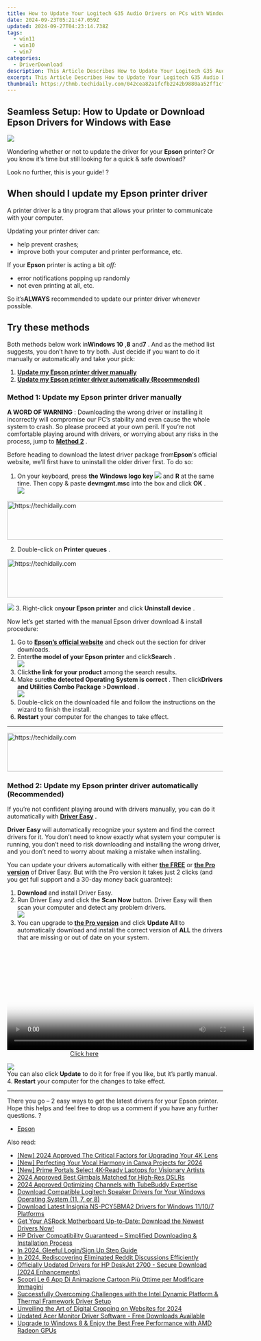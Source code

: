 ```yaml
---
title: How to Update Your Logitech G35 Audio Drivers on PCs with Windows 7/8/10
date: 2024-09-23T05:21:47.059Z
updated: 2024-09-27T04:23:14.738Z
tags:
  - win11
  - win10
  - win7
categories:
  - DriverDownload
description: This Article Describes How to Update Your Logitech G35 Audio Drivers on PCs with Windows 7/8/10
excerpt: This Article Describes How to Update Your Logitech G35 Audio Drivers on PCs with Windows 7/8/10
thumbnail: https://thmb.techidaily.com/042cea82a1fcfb2242b9880aa52ff1cf0cb7e4c3cd3e6dc3d81f2870623c2d81.jpg
---
```


## Seamless Setup: How to Update or Download Epson Drivers for Windows with Ease

![](https://images.drivereasy.com/wp-content/uploads/2018/10/img_5bb83cee67a19.jpg)

 Wondering whether or not to update the driver for your **Epson**  printer? Or you know it’s time but still looking for a quick & safe download?

Look no further, this is your guide! ?

## When should I update my **Epson** printer driver

 A printer driver is a tiny program that allows your printer to communicate with your computer.

Updating your printer driver can:

* help prevent crashes;
* improve both your computer and printer performance, etc.

 If your **Epson**  printer is acting a bit _off:_

* error notifications popping up randomly
* not even printing at all, etc.

 So it’s**ALWAYS** recommended to update our printer driver whenever possible.

## Try these methods

 Both methods below work in**Windows 10** ,**8** and**7** .  And as the method list suggests, you don’t have to try both. Just decide if you want to do it manually or automatically and take your pick:

1. [**Update my Epson printer driver manually**](https://tools.techidaily.com/drivereasy/download/)
2. [**Update my Epson printer driver automatically (Recommended)**](https://tools.techidaily.com/drivereasy/download/)

### Method 1: Update my Epson printer driver manually

**A WORD OF WARNING** : Downloading the wrong driver or installing it incorrectly will compromise our PC’s stability and even cause the whole system to crash. So please proceed at your own peril. If you’re not comfortable playing around with drivers, or worrying about any risks in the process, jump to [**Method 2**](https://tools.techidaily.com/drivereasy/download/) .

Before heading to download the latest driver package from**Epson**‘s official website, we’ll first have to uninstall the older driver first. To do so:  

1. On your keyboard, press   **the Windows logo key ![](https://images.drivereasy.com/wp-content/uploads/2018/04/img_5ae0331bc08e4.png)**  and **R** at the same time. Then copy & paste **devmgmt.msc**  into the box and click **OK** .  
![](https://images.drivereasy.com/wp-content/uploads/2018/05/img_5afb9c1b96ba9.png)

<!-- affiliate ads begin -->
<a href="https://imp.i357552.net/c/5597632/947746/11832" target="_top" id="947746">
  <img src="//a.impactradius-go.com/display-ad/11832-947746" border="0" alt="https://techidaily.com" width="728" height="90"/>
</a>
<img height="0" width="0" src="https://imp.i357552.net/i/5597632/947746/11832" style="position:absolute;visibility:hidden;" border="0" />
<!-- affiliate ads end -->

2. Double-click on **Printer queues** .  

<!-- affiliate ads begin -->
<a href="https://appsumo.8odi.net/c/5597632/2094415/7443" target="_top" id="2094415">
  <img src="//a.impactradius-go.com/display-ad/7443-2094415" border="0" alt="https://techidaily.com" width="728" height="90"/>
</a>
<img height="0" width="0" src="https://appsumo.8odi.net/i/5597632/2094415/7443" style="position:absolute;visibility:hidden;" border="0" />
<!-- affiliate ads end -->

![](https://images.drivereasy.com/wp-content/uploads/2018/06/img_5b1a5b86a48f2.jpg)
3. Right-click on**your Epson printer**  and click **Uninstall device** .

 Now let’s get started with the manual Epson driver download & install procedure:

1. Go to **[Epson’s official website](https://epson.com/usa)**  and check out the section for driver downloads.
2. Enter**the model of your Epson printer** and click**Search** .  
![](https://images.drivereasy.com/wp-content/uploads/2018/10/img_5bb8391737cc4.png)
3. Click**the link for your product** among the search results.
4. Make sure**the detected Operating System is correct** . Then click**Drivers and Utilities Combo Package** \>**Download** .  
![](https://images.drivereasy.com/wp-content/uploads/2018/10/img_5bb839f55c7e4.jpg)
5. Double-click on the downloaded file and follow the instructions on the wizard to finish the install.
6. **Restart** your computer for the changes to take effect.

---

<!-- affiliate ads begin -->
<a href="https://appsumo.8odi.net/c/5597632/2100529/7443" target="_top" id="2100529">
  <img src="//a.impactradius-go.com/display-ad/7443-2100529" border="0" alt="https://techidaily.com" width="728" height="90"/>
</a>
<img height="0" width="0" src="https://appsumo.8odi.net/i/5597632/2100529/7443" style="position:absolute;visibility:hidden;" border="0" />
<!-- affiliate ads end -->

### Method 2: Update my Epson printer driver automatically (Recommended)

 If you’re not confident playing around with drivers manually, you can do it automatically with **[Driver Easy](https://tools.techidaily.com/drivereasy/download/) .**

**Driver Easy**   will automatically recognize your system and find the correct drivers for it. You don’t need to know exactly what system your computer is running, you don’t need to risk downloading and installing the wrong driver, and you don’t need to worry about making a mistake when installing.

 You can update your drivers automatically with either **[the FREE](https://tools.techidaily.com/drivereasy/download/)**  or **[the Pro version](https://tools.techidaily.com/drivereasy/download/)**  of Driver Easy. But with the Pro version it takes just 2 clicks (and you get full support and a 30-day money back guarantee):

1. **Download**   and install Driver Easy.
2. Run Driver Easy and click the **Scan Now** button. Driver Easy will then scan your computer and detect any problem drivers.  
![](https://images.drivereasy.com/wp-content/uploads/2018/06/img_5b2b09636ab48.jpg)
3. You can upgrade to **[the Pro version](https://tools.techidaily.com/drivereasy/download/)**  and click **Update All** to automatically download and install the correct version of **ALL**  the drivers that are missing or out of date on your system.  

<!-- affiliate ads begin -->
<span id="1983588">
					<video width="576" height="240" style="cursor:pointer"
           poster="//a.impactradius-go.com/display-clicktoplayimage/1983588.png"
           onclick="if(!this.playClicked){this.play();this.setAttribute('controls',true);this.playClicked=true;}">
	   <source src="//a.impactradius-go.com/display-ad/22993-1983588">
	   <img src="//a.impactradius-go.com/display-clicktoplayimage/1983588.png" style="border: none; height: 100%; width: 100%; object-fit: contain">
	</video>
	<div style="width:360px;text-align:center"><a href="javascript:window.open(decodeURIComponent('https%3A%2F%2Fhomestyler.sjv.io%2Fc%2F5597632%2F1983588%2F22993'), '_blank');void(0);">Click here</a></div>
</span>
<img height="0" width="0" src="https://imp.pxf.io/i/5597632/1983588/22993" style="position:absolute;visibility:hidden;" border="0" />
<!-- affiliate ads end -->

![](https://images.drivereasy.com/wp-content/uploads/2018/10/img_5bb83b9f0aa46.jpg)  
You can also click **Update**  to do it for free if you like, but it’s partly manual.
4. **Restart** your computer for the changes to take effect.

---

 There you go – 2 easy ways to get the latest drivers for your Epson printer. Hope this helps and feel free to drop us a comment if you have any further questions. ?

* [Epson](https://tools.techidaily.com/drivereasy/download/)

<ins class="adsbygoogle"
     style="display:block"
     data-ad-format="autorelaxed"
     data-ad-client="ca-pub-7571918770474297"
     data-ad-slot="1223367746"></ins>

<ins class="adsbygoogle"
     style="display:block"
     data-ad-client="ca-pub-7571918770474297"
     data-ad-slot="8358498916"
     data-ad-format="auto"
     data-full-width-responsive="true"></ins>

<span class="atpl-alsoreadstyle">Also read:</span>
<div><ul>
<li><a href="https://article-helps.techidaily.com/new-2024-approved-the-critical-factors-for-upgrading-your-4k-lens/"><u>[New] 2024 Approved The Critical Factors for Upgrading Your 4K Lens</u></a></li>
<li><a href="https://fox-links.techidaily.com/new-perfecting-your-vocal-harmony-in-canva-projects-for-2024/"><u>[New] Perfecting Your Vocal Harmony in Canva Projects for 2024</u></a></li>
<li><a href="https://fox-glue.techidaily.com/new-prime-portals-select-4k-ready-laptops-for-visionary-artists/"><u>[New] Prime Portals Select 4K-Ready Laptops for Visionary Artists</u></a></li>
<li><a href="https://fox-cloud.techidaily.com/2024-approved-best-gimbals-matched-for-high-res-dslrs/"><u>2024 Approved Best Gimbals Matched for High-Res DSLRs</u></a></li>
<li><a href="https://youtube-web.techidaily.com/approved-optimizing-channels-with-tubebuddy-expertise/"><u>2024 Approved Optimizing Channels with TubeBuddy Expertise</u></a></li>
<li><a href="https://hardware-help.techidaily.com/download-compatible-logitech-speaker-drivers-for-your-windows-operating-system-11-7-or-8/"><u>Download Compatible Logitech Speaker Drivers for Your Windows Operating System (11, 7, or 8)</u></a></li>
<li><a href="https://hardware-help.techidaily.com/download-latest-insignia-ns-pcy5bma2-drivers-for-windows-11107-platforms/"><u>Download Latest Insignia NS-PCY5BMA2 Drivers for Windows 11/10/7 Platforms</u></a></li>
<li><a href="https://hardware-help.techidaily.com/1722978694206-get-your-asrock-motherboard-up-to-date-download-the-newest-drivers-now/"><u>Get Your ASRock Motherboard Up-to-Date: Download the Newest Drivers Now!</u></a></li>
<li><a href="https://hardware-help.techidaily.com/hp-driver-compatibility-guaranteed-simplified-downloading-and-installation-process/"><u>HP Driver Compatibility Guaranteed – Simplified Downloading & Installation Process</u></a></li>
<li><a href="https://some-techniques.techidaily.com/in-2024-gleeful-loginsign-up-step-guide/"><u>In 2024, Gleeful Login/Sign Up Step Guide</u></a></li>
<li><a href="https://extra-support.techidaily.com/in-2024-rediscovering-eliminated-reddit-discussions-efficiently/"><u>In 2024, Rediscovering Eliminated Reddit Discussions Efficiently</u></a></li>
<li><a href="https://hardware-help.techidaily.com/officially-updated-drivers-for-hp-deskjet-2700-secure-download-2024-enhancements/"><u>Officially Updated Drivers for HP DeskJet 2700 - Secure Download (2024 Enhancements)</u></a></li>
<li><a href="https://blog-min.techidaily.com/scopri-le-6-app-di-animazione-cartoon-piu-ottime-per-modificare-immagini/"><u>Scopri Le 6 App Di Animazione Cartoon Più Ottime per Modificare Immagini</u></a></li>
<li><a href="https://hardware-help.techidaily.com/successfully-overcoming-challenges-with-the-intel-dynamic-platform-and-thermal-framework-driver-setup/"><u>Successfully Overcoming Challenges with the Intel Dynamic Platform & Thermal Framework Driver Setup</u></a></li>
<li><a href="https://fox-friendly.techidaily.com/unveiling-the-art-of-digital-cropping-on-websites-for-2024/"><u>Unveiling the Art of Digital Cropping on Websites for 2024</u></a></li>
<li><a href="https://hardware-help.techidaily.com/updated-acer-monitor-driver-software-free-downloads-available/"><u>Updated Acer Monitor Driver Software - Free Downloads Available</u></a></li>
<li><a href="https://hardware-help.techidaily.com/upgrade-to-windows-8-and-enjoy-the-best-free-performance-with-amd-radeon-gpus/"><u>Upgrade to Windows 8 & Enjoy the Best Free Performance with AMD Radeon GPUs</u></a></li>
</ul></div>

